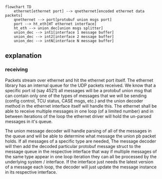 ```mermaid
flowchart TD
    ethernet[ethernet port] --> qnethernet[encoded ethernet data packets]
    qnethernet --> port[protobuf union msgs port]
    port --> ht_eth[HT ethernet interface]
    ht_eth --> union_dec[union msgs splitter]
    union_dec --> int1[interface 1 message buffer]
    union_dec --> int2[interface 2 message buffer]
    union_dec --> intN[interface N message buffer]
```

## explanation

### receiving
Packets stream over ethernet and hit the ethernet port itself. The ethernet library has an internal queue for the UDP packets received. We know that a specific port id (say 4521) all messages will be a protobuf union msg that can contain only one of the types of messages that we will be sending (config control, TCU status, CASE msgs, etc.) and the union decoder method in the ethernet interface itself will handle this. The ethernet shall be able to receive multiple messages in one loop (of a limited number) and in between iterations of the loop the ethernet driver will hold the un-parsed messages in it's queue. 

The union message decoder will handle parsing of all of the messages in the queue and will be able to determine what message the union pb packet holds. If all messages of a specific type are needed, The message decoder will then add the decoded particular protobuf message struct to the message queue in the respective interface that way if multiple messages of the same type appear in one loop iteration they can all be processed by the underlying system / interface. If the interface just needs the latest version of a message each loop, the decoder will just update the message instance in its respective interface.
